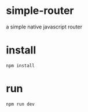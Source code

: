 # simple-router
a simple native javascript router

# install
```
npm install
```

# run
```
npm run dev
```
